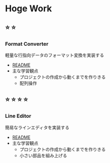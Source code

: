 # Hoge Work
## :star: :star:
### Format Converter
軽量な行指向データのフォーマット変換を実装する

+ [README](./format-converter)
+ 主な学習観点
  + プロジェクトの作成から動くまでを作りきる
  + 配列操作

## :star: :star: :star: :star:
### Line Editor
簡易なラインエディタを実装する

+ [README](./line-editor)
+ 主な学習観点
  + プロジェクトの作成から動くまでを作りきる
  + 小さい部品を組み上げる
